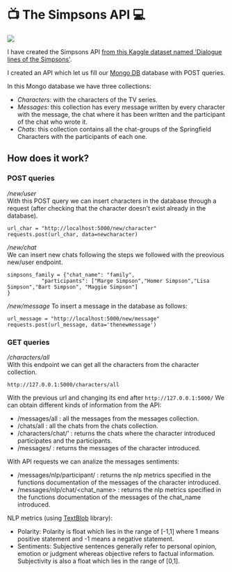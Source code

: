 #  📺 The Simpsons API 💻
![](https://lh3.googleusercontent.com/1Y9DV2zJMsR9DOclgisI-NtGJbVBMq9dui7ecnpJsZwyllOoJh-PhTPweWb0yXq5m6szzhrdRg=w640-h400-e365-rj-sc0x00ffffff)


I have created the Simpsons API [from this Kaggle dataset named 'Dialogue lines of the Simpsons'](https://www.kaggle.com/pierremegret/dialogue-lines-of-the-simpsons). 

I created an API which let us fill our [Mongo DB](https://www.mongodb.com/es) database with POST queries.

In this Mongo database we have three collections:
- *Characters*: with the characters of the TV series.
- *Messages*: this collection has every message written by every character with the message, the chat where it has been written and the participant of the chat who wrote it.
- *Chats*: this collection contains all the chat-groups of the Springfield Characters with the participants of each one.


## How does it work?

### POST queries

*/new/user*\
With this POST query we can insert characters in the database through a request (after checking that the character doesn't exist already in the database).

```
url_char = "http://localhost:5000/new/character"
requests.post(url_char, data=newcharacter)
```

*/new/chat*\
We can insert new chats following the steps we followed with the preovious new/user endpoint.
```
simpsons_family = {"chat_name": "family",
           "participants": ["Marge Simpson","Homer Simpson","Lisa Simpson","Bart Simpson", "Maggie Simpson"]
}
```

*/new/message*
To insert a message in the database as follows:
````
url_message = "http://localhost:5000/new/message"
requests.post(url_message, data='thenewmessage')
````

### GET queries

*/characters/all*\
With this endpoint we can get all the characters from the character collection.

````
http://127.0.0.1:5000/characters/all
````
With the previous url and changing its end after 
````http://127.0.0.1:5000/````
We can obtain different kinds of information from the API:
- /messages/all : all the messages from the messages collection.
- /chats/all : all the chats from the chats collection.
- /characters/chat/<name>' : returns the chats where the character introduced participates and the participants.
- /messages/<name> : returns the messages of the character introduced.

With API requests we can analize the messages sentiments: 

- /messages/nlp/participant/<name> : returns the nlp metrics specified in the functions documentation of the messages of the character introduced.
- /messages/nlp/chat/<chat_name> : returns the nlp metrics specified in the functions documentation of the messages of the chat_name introduced.

NLP metrics (using [TextBlob](https://textblob.readthedocs.io/en/dev/) library):
- Polarity: Polarity is float which lies in the range of [-1,1] where 1 means positive statement and -1 means a negative statement. 
- Sentiments: Subjective sentences generally refer to personal opinion, emotion or judgment whereas objective refers to factual information. Subjectivity is also a float which lies in the range of [0,1].
